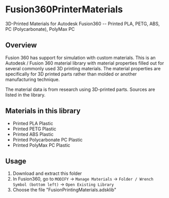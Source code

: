 # Fusion360PrinterMaterials
3D-Printed Materials for Autodesk Fusion360 -- Printed PLA, PETG, ABS, PC (Polycarbonate), PolyMax PC

## Overview
Fusion 360 has support for simulation with custom materials. This is an Autodesk / Fusion 360 material library with material properties filled out for several commonly used 3D printing materials. The material properties are specifically for 3D printed parts rather than molded or another manufacturing technique.

The material data is from research using 3D-printed parts. Sources are listed in the library.

## Materials in this library
* Printed PLA Plastic
* Printed PETG Plastic
* Printed ABS Plastic
* Printed Polycarbonate PC Plastic
* Printed PolyMax PC Plastic

## Usage

1. Download and extract this folder
2. In Fusion360, go to `MODIFY` -> `Manage Materials` -> `Folder / Wrench Symbol (bottom left)` -> `Open Existing Library`
3. Choose the file "FusionPrintingMaterials.adsklib"
